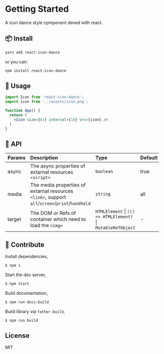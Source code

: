# Getting Started

A icon dance style cpmponent deved with react.

## 📦 Install

```bash
yarn add react-icon-dance
```

or you can:

```bash
npm install react-icon-dance
```

## 🚀 Usage

```jsx | pure
import Icon from 'react-icon-dance';
import icon from '../assets/icon.png';

function App() {
  return (
    <Icon size={64} interval={10} src={icon} />
  )
}
```

## 📔 API

| Params     | Description                                  | Type     | Default |
|------------|:----------------------------------------------|:----------|:---------|
| async | The async properties of extarnal resources `<script>` | `boolean` | true       |
| media | The media properties of extarnal resources `<link>`, support `all`/`screen`/`print`/`handheld` | `string` | all       |
| target | The DOM or Refs of container which need to load the `<img>` | `HTMLElement` \| `(() => HTMLElement)` \| `MutableRefObject` | -      |

## 🔨 Contribute

Install dependencies,

```bash
$ npm i
```

Start the dev server,

```bash
$ npm start
```

Build documentation,

```bash
$ npm run docs:build
```

Build library via `father-build`,

```bash
$ npm run build
```

## License

MIT